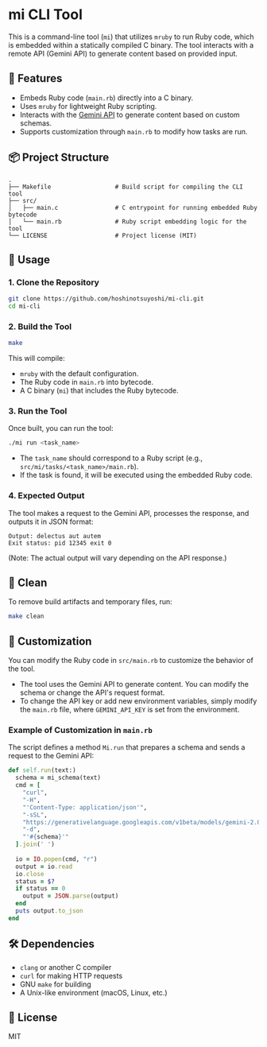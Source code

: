# mi CLI Tool

This is a command-line tool (`mi`) that utilizes `mruby` to run Ruby code, which is embedded within a statically compiled C binary. The tool interacts with a remote API (Gemini API) to generate content based on provided input.

## 🔧 Features

* Embeds Ruby code (`main.rb`) directly into a C binary.
* Uses `mruby` for lightweight Ruby scripting.
* Interacts with the [Gemini API](https://generativelanguage.googleapis.com/) to generate content based on custom schemas.
* Supports customization through `main.rb` to modify how tasks are run.

## 📦 Project Structure

```
.
├── Makefile                  # Build script for compiling the CLI tool
├── src/
│   ├── main.c                # C entrypoint for running embedded Ruby bytecode
│   └── main.rb               # Ruby script embedding logic for the tool
└── LICENSE                   # Project license (MIT)
```

## 🚀 Usage

### 1. Clone the Repository

```sh
git clone https://github.com/hoshinotsuyoshi/mi-cli.git
cd mi-cli
```

### 2. Build the Tool

```sh
make
```

This will compile:

* `mruby` with the default configuration.
* The Ruby code in `main.rb` into bytecode.
* A C binary (`mi`) that includes the Ruby bytecode.

### 3. Run the Tool

Once built, you can run the tool:

```sh
./mi run <task_name>
```

* The `task_name` should correspond to a Ruby script (e.g., `src/mi/tasks/<task_name>/main.rb`).
* If the task is found, it will be executed using the embedded Ruby code.

### 4. Expected Output

The tool makes a request to the Gemini API, processes the response, and outputs it in JSON format:

```
Output: delectus aut autem
Exit status: pid 12345 exit 0
```

(Note: The actual output will vary depending on the API response.)

## 🧹 Clean

To remove build artifacts and temporary files, run:

```sh
make clean
```

## 🧪 Customization

You can modify the Ruby code in `src/main.rb` to customize the behavior of the tool.

* The tool uses the Gemini API to generate content. You can modify the schema or change the API's request format.
* To change the API key or add new environment variables, simply modify the `main.rb` file, where `GEMINI_API_KEY` is set from the environment.

### Example of Customization in `main.rb`

The script defines a method `Mi.run` that prepares a schema and sends a request to the Gemini API:

```ruby
def self.run(text:)
  schema = mi_schema(text)
  cmd = [
    "curl",
    "-H",
    "'Content-Type: application/json'",
    "-sSL",
    "https://generativelanguage.googleapis.com/v1beta/models/gemini-2.0-flash:generateContent?key=#{GEMINI_API_KEY}",
    "-d",
    "'#{schema}'"
  ].join(' ')
 
  io = IO.popen(cmd, "r")
  output = io.read
  io.close
  status = $?
  if status == 0
    output = JSON.parse(output)
  end
  puts output.to_json
end
```

## 🛠 Dependencies

* `clang` or another C compiler
* `curl` for making HTTP requests
* GNU `make` for building
* A Unix-like environment (macOS, Linux, etc.)

## 📄 License

MIT
